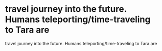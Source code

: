 # travel journey into the future. Humans teleporting/time-traveling to Tara are

travel journey into the future. Humans teleporting/time-traveling to Tara are